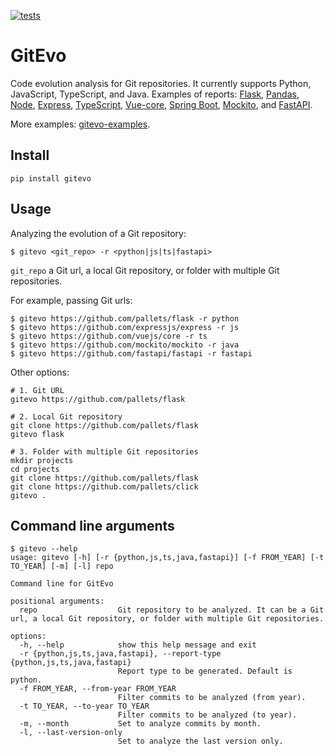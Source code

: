 [![tests](https://github.com/andrehora/gitevo/actions/workflows/tests.yml/badge.svg)](https://github.com/andrehora/gitevo/actions/workflows/tests.yml)

# GitEvo

Code evolution analysis for Git repositories.
It currently supports Python, JavaScript, TypeScript, and Java.
Examples of reports: 
[Flask](https://andrehora.github.io/gitevo-examples/python/flask.html),
[Pandas](https://andrehora.github.io/gitevo-examples/python/pandas.html),
[Node](https://andrehora.github.io/gitevo-examples/javascript/node.html),
[Express](https://andrehora.github.io/gitevo-examples/javascript/express.html),
[TypeScript](https://andrehora.github.io/gitevo-examples/typescript/typescript.html),
[Vue-core](https://andrehora.github.io/gitevo-examples/typescript/vuejs-core.html),
[Spring Boot](https://andrehora.github.io/gitevo-examples/java/spring-boot.html),
[Mockito](https://andrehora.github.io/gitevo-examples/java/mockito.html), and
[FastAPI](https://andrehora.github.io/gitevo-examples/fastapi/fastapi.html).

More examples: [gitevo-examples](https://github.com/andrehora/gitevo-examples).

## Install

```
pip install gitevo
```

## Usage

Analyzing the evolution of a Git repository:

```
$ gitevo <git_repo> -r <python|js|ts|fastapi>
```

`git_repo` a Git url, a local Git repository, or folder with multiple Git repositories.

For example, passing Git urls:

```
$ gitevo https://github.com/pallets/flask -r python
$ gitevo https://github.com/expressjs/express -r js
$ gitevo https://github.com/vuejs/core -r ts
$ gitevo https://github.com/mockito/mockito -r java
$ gitevo https://github.com/fastapi/fastapi -r fastapi
```

Other options:

```
# 1. Git URL
gitevo https://github.com/pallets/flask

# 2. Local Git repository
git clone https://github.com/pallets/flask
gitevo flask

# 3. Folder with multiple Git repositories
mkdir projects
cd projects
git clone https://github.com/pallets/flask
git clone https://github.com/pallets/click
gitevo .
```

## Command line arguments

```
$ gitevo --help
usage: gitevo [-h] [-r {python,js,ts,java,fastapi}] [-f FROM_YEAR] [-t TO_YEAR] [-m] [-l] repo

Command line for GitEvo

positional arguments:
  repo                  Git repository to be analyzed. It can be a Git url, a local Git repository, or folder with multiple Git repositories.

options:
  -h, --help            show this help message and exit
  -r {python,js,ts,java,fastapi}, --report-type {python,js,ts,java,fastapi}
                        Report type to be generated. Default is python.
  -f FROM_YEAR, --from-year FROM_YEAR
                        Filter commits to be analyzed (from year).
  -t TO_YEAR, --to-year TO_YEAR
                        Filter commits to be analyzed (to year).
  -m, --month           Set to analyze commits by month.
  -l, --last-version-only
                        Set to analyze the last version only.
```
